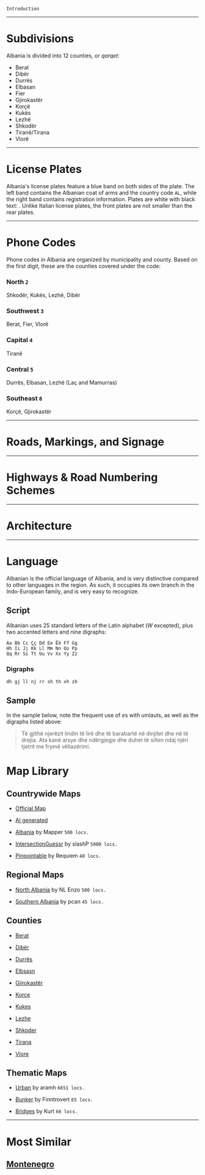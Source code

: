 `Introduction`

---

# Subdivisions

Albania is divided into 12 counties, or _qarqet_:

- Berat
- Dibër
- Durrës
- Elbasan
- Fier
- Gjirokastër
- Korçë
- Kukës
- Lezhë
- Shkodër
- Tiranë/Tirana
- Vlorë

<CountryMap code="ALB" scale="8000" />

---

# License Plates

Albania's license plates feature a blue band on both sides of the plate. The left band contains the Albanian coat of arms and the country code `AL`, while the right band contains registration information. Plates are white with black text: <LicensePlate style="eu" code="AL" format="AB 123 CD" rightBandColor="blue"/>. Unlike Italian license plates, the front plates are not smaller than the rear plates.

---

# Phone Codes

Phone codes in Albania are organized by municipality and county. Based on the first digit, these are the counties covered under the code:

### North `2`

Shkodër, Kukës, Lezhë, Dibër

### Southwest `3`

Berat, Fier, Vlorë

### Capital `4`

Tiranë

### Central `5`

Durrës, Elbasan, Lezhë (Laç and Mamurras)

### Southeast `8`

Korçë, Gjirokastër

---

# Roads, Markings, and Signage

---

# Highways & Road Numbering Schemes

---

# Architecture

---

# Language

Albanian is the official language of Albania, and is very distinctive compared to other languages in the region. As such, it occupies its own branch in the Indo-European family, and is very easy to recognize.

## Script

Albanian uses 25 standard letters of the Latin alphabet (_W_ excepted), plus two accented letters and nine digraphs:

```
Aa Bb Cc Çç Dd Ee Ëë Ff Gg
Hh Ii Jj Kk Ll Mm Nn Oo Pp
Qq Rr Ss Tt Uu Vv Xx Yy Zz
```

### Digraphs

```
dh gj ll nj rr sh th xh zh

```

## Sample

In the sample below, note the frequent use of *e*s with umlauts, as well as the digraphs listed above:

> Të gjithë njerëzit lindin të lirë dhe të barabartë në dinjitet dhe në të drejta. Ata kanë arsye dhe ndërgjegje dhe duhet të sillen ndaj njëri tjetrit me frymë vëllazërimi.

# Map Library

## Countrywide Maps

- [Official Map](https://www.geoguessr.com/maps/albania)

- [AI generated](https://www.geoguessr.com/maps/6252ee7b0e09222be3a1b4ba) 

- [Albania](https://www.geoguessr.com/maps/5b0dcc661c70126adc543db2) by Mapper `500 locs.`

- [IntersectionGuessr](https://www.geoguessr.com/maps/6149005b0a235900019e4571) by slashP `5000 locs.`

- [Pinpointable](https://www.geoguessr.com/maps/6052a1caa2c0c300011dbe4b) by Requiem `40 locs.`


## Regional Maps

- [North Albania](https://www.geoguessr.com/maps/603e38cf3d893e0001bff04e) by NL Enzo `500 locs.`

- [Southern Albania](https://www.geoguessr.com/maps/6306c37d7851a399084ed04b) by pcan `45 locs.`


## Counties

- [Berat](https://www.geoguessr.com/maps/630a3a130e0901110d1a3bb4) 

- [Dibër](https://www.geoguessr.com/maps/630a3ab388245ae8e2a8bfbf) 

- [Durrës](https://www.geoguessr.com/maps/630a3b5b5c49ce49d698f84c)

- [Elbsasn](https://www.geoguessr.com/maps/630a3be6a34f06008247c7d5)

- [Gjirokastër](https://www.geoguessr.com/maps/630a3c9eaf4aa8fcacc8647f)

- [Korce](https://www.geoguessr.com/maps/630a3d8eef6ff6f792ca7782) 

- [Kukes](https://www.geoguessr.com/maps/630a3dd62d1aa1ec8304aa54) 

- [Lezhe](https://www.geoguessr.com/maps/630a3e1cb576e66b63a7b350)

- [Shkoder](https://www.geoguessr.com/maps/630a3e605c49ce49d698f90a)

- [Tirana](https://www.geoguessr.com/maps/630a3ea9ba043def42869309)

- [Vlore](https://www.geoguessr.com/maps/630a3ee5a34f06008247c896)


## Thematic Maps

- [Urban](https://www.geoguessr.com/maps/60faac56cd0a240001f3c549) by aramh `6651 locs.`

- [Bunker](https://www.geoguessr.com/maps/624e135660780310060683ff) by Finntrovert `65 locs.`

- [Bridges](https://www.geoguessr.com/maps/600c426894b5f40001eedffb) by Kurt `66 locs.`


---

# Most Similar

## [Montenegro](/countries/MNE)
